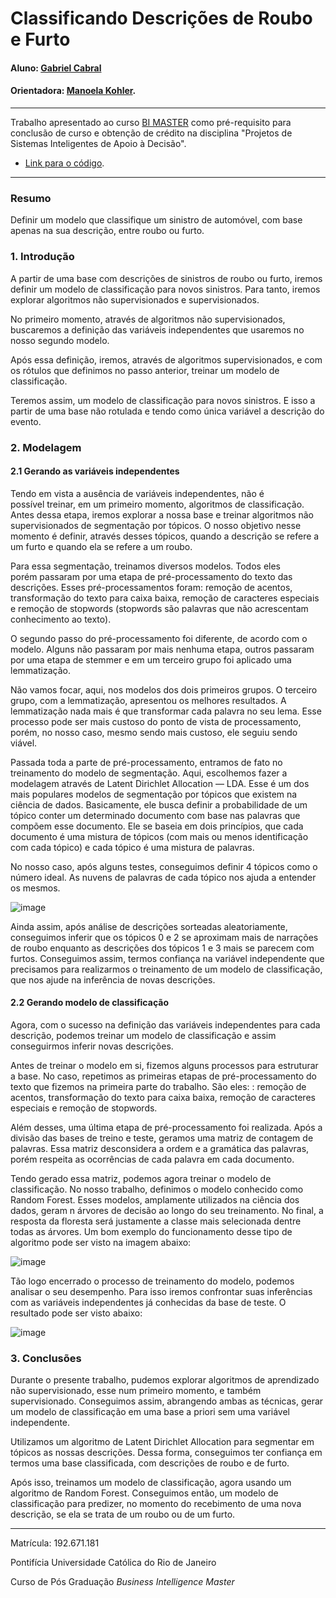 # Classificando Descrições de Roubo e Furto

#### Aluno: [Gabriel Cabral](https://github.com/cabralrgabriel )
#### Orientadora: [Manoela Kohler](https://github.com/manoelakohler).

---

Trabalho apresentado ao curso [BI MASTER](https://ica.puc-rio.ai/bi-master) como pré-requisito para conclusão de curso e obtenção de crédito na disciplina "Projetos de Sistemas Inteligentes de Apoio à Decisão".

- [Link para o código](https://github.com/cabralrgabriel/Projeto_final_PUC_RIO). 


---

### Resumo

Definir um modelo que classifique um sinistro de automóvel, com base apenas na sua descrição, entre roubo ou furto.

### 1. Introdução

A partir de uma base com descrições de sinistros de roubo ou furto, iremos definir um modelo de classificação para novos sinistros. Para tanto, iremos explorar algoritmos não supervisionados e supervisionados.

No primeiro momento, através de algoritmos não supervisionados, buscaremos a definição das variáveis independentes que usaremos no nosso segundo modelo.

Após essa definição, iremos, através de algoritmos supervisionados, e com os rótulos que definimos no passo anterior, treinar um modelo de classificação.

Teremos assim, um modelo de classificação para novos sinistros. E isso a partir de uma base não rotulada e tendo como única variável a descrição do evento.

### 2. Modelagem

#### 2.1 Gerando as variáveis independentes

Tendo em vista a ausência de variáveis independentes, não é possível treinar, em um primeiro momento, algoritmos de classificação. Antes dessa etapa, iremos explorar a nossa base e treinar algoritmos não supervisionados de segmentação por tópicos. O nosso objetivo nesse momento é definir, através desses tópicos, quando a descrição se refere a um furto e quando ela se refere a um roubo.

Para essa segmentação, treinamos diversos modelos. Todos eles porém passaram por uma etapa de pré-processamento do texto das descrições. Esses pré-processamentos foram: remoção de acentos, transformação do texto para caixa baixa, remoção de caracteres especiais e remoção de stopwords (stopwords são palavras que não acrescentam conhecimento ao texto).

O segundo passo do pré-processamento foi diferente, de acordo com o modelo. Alguns não passaram por mais nenhuma etapa, outros passaram por uma etapa de stemmer e em um terceiro grupo foi aplicado uma lemmatização.

Não vamos focar, aqui, nos modelos dos dois primeiros grupos. O terceiro grupo, com a lemmatização, apresentou os melhores resultados. A lemmatização nada mais é que transformar cada palavra no seu lema. Esse processo pode ser mais custoso do ponto de vista de processamento, porém, no nosso caso, mesmo sendo mais custoso, ele seguiu sendo viável.

Passada toda a parte de pré-processamento, entramos de fato no treinamento do modelo de segmentação. Aqui, escolhemos fazer a modelagem através de Latent Dirichlet Allocation — LDA. Esse é um dos mais populares modelos de segmentação por tópicos que existem na ciência de dados. Basicamente, ele busca definir a probabilidade de um tópico conter um determinado documento com base nas palavras que compõem esse documento. Ele se baseia em dois princípios, que cada documento é uma mistura de tópicos (com mais ou menos identificação com cada tópico) e cada tópico é uma mistura de palavras.

No nosso caso, após alguns testes, conseguimos definir 4 tópicos como o número ideal. As nuvens de palavras de cada tópico nos ajuda a entender os mesmos.

![image](https://user-images.githubusercontent.com/85505337/137609850-1cb39c51-0295-4848-95fc-6658a4313dd4.png)

Ainda assim, após análise de descrições sorteadas aleatoriamente, conseguimos inferir que os tópicos 0 e 2 se aproximam mais de narrações de roubo enquanto as descrições dos tópicos 1 e 3 mais se parecem com furtos. Conseguimos assim, termos confiança na variável independente que precisamos para realizarmos o treinamento de um modelo de classificação, que nos ajude na inferência de novas descrições.

#### 2.2 Gerando modelo de classificação

Agora, com o sucesso na definição das variáveis independentes para cada descrição, podemos treinar um modelo de classificação e assim conseguirmos inferir novas descrições.

Antes de treinar o modelo em si, fizemos alguns processos para estruturar a base. No caso, repetimos as primeiras etapas de pré-processamento do texto que fizemos na primeira parte do trabalho. São eles: : remoção de acentos, transformação do texto para caixa baixa, remoção de caracteres especiais e remoção de stopwords.

Além desses, uma última etapa de pré-processamento foi realizada. Após a divisão das bases de treino e teste, geramos uma matriz de contagem de palavras. Essa matriz desconsidera a ordem e a gramática das palavras, porém respeita as ocorrências de cada palavra em cada documento.

Tendo gerado essa matriz, podemos agora treinar o modelo de classificação. No nosso trabalho, definimos o modelo conhecido como Random Forest. Esses modelos, amplamente utilizados na ciência dos dados, geram n árvores de decisão ao longo do seu treinamento. No final, a resposta da floresta será justamente a classe mais selecionada dentre todas as árvores. Um bom exemplo do funcionamento desse tipo de algoritmo pode ser visto na imagem abaixo:

![image](https://user-images.githubusercontent.com/85505337/137637156-bc8c3166-01c9-41dc-b31f-67a862813e57.png)

Tão logo encerrado o processo de treinamento do modelo, podemos analisar o seu desempenho. Para isso iremos confrontar suas inferências com as variáveis independentes já conhecidas da base de teste. O resultado pode ser visto abaixo:

![image](https://user-images.githubusercontent.com/85505337/137637283-95604b01-fc1e-4438-9ec5-d3cfe3beda4c.png)

### 3. Conclusões

Durante o presente trabalho, pudemos explorar algoritmos de aprendizado não supervisionado, esse num primeiro momento, e também supervisionado. Conseguimos assim, abrangendo ambas as técnicas, gerar um modelo de classificação em uma base a priori sem uma variável independente.

Utilizamos um  algoritmo de Latent Dirichlet Allocation para segmentar em tópicos as nossas descrições. Dessa forma, conseguimos ter confiança em termos uma base classificada, com descrições de roubo e de furto.

Após isso, treinamos um modelo de classificação, agora usando um algoritmo de Random Forest. Conseguimos então, um modelo de classificação para predizer, no momento do recebimento de uma nova descrição, se ela se trata de um roubo ou de um furto.

---

Matrícula: 192.671.181

Pontifícia Universidade Católica do Rio de Janeiro

Curso de Pós Graduação *Business Intelligence Master*

